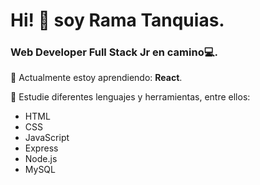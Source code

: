 # Hi! 👋 soy Rama Tanquias. 

### Web Developer Full Stack Jr en camino💻.

💪 Actualmente estoy aprendiendo: **React**.

🌱 Estudie diferentes lenguajes y herramientas, entre ellos: 
* HTML
* CSS
* JavaScript
* Express
* Node.js
* MySQL
<!--
**ramatc/ramatc** is a ✨ _special_ ✨ repository because its `README.md` (this file) appears on your GitHub profile.
-->